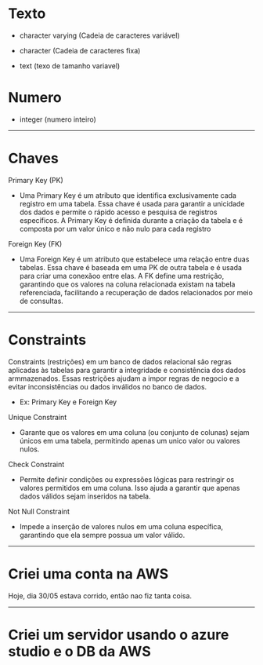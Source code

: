 # Texto

* character varying (Cadeia de caracteres variável)

* character (Cadeia de caracteres fixa)

* text (texo de tamanho variavel)

# Numero

* integer (numero inteiro)

---------------------------------------------------------------------------------------------------------
# Chaves

Primary Key (PK)

* Uma Primary Key é um atributo que identifica exclusivamente cada registro em uma tabela.
Essa chave é usada para garantir a unicidade dos dados e permite o rápido acesso e pesquisa de registros específicos. A Primary Key é definida durante a criação da tabela e é composta por um valor único e não nulo para cada registro

Foreign Key (FK)

* Uma Foreign Key é um atributo que estabelece uma relação entre duas tabelas. Essa chave é baseada em uma PK de outra tabela e é usada para criar uma conexãoo entre elas. A FK define uma restrição, garantindo que os valores na coluna relacionada existam na tabela referenciada, facilitando a recuperação de dados relacionados por meio de consultas.

---------------------------------------------------------------------------------------------------------
# Constraints

Constraints (restrições)  em um banco de dados relacional são regras aplicadas às tabelas para garantir a integridade e consistência dos dados armmazenados. Essas restrições ajudam a impor regras de negocio e a evitar inconsistências  ou dados inválidos no banco de dados. 

* Ex: Primary Key e Foreign Key

Unique Constraint 

* Garante que os valores em uma coluna (ou conjunto de colunas) sejam únicos em uma tabela, permitindo apenas um unico valor ou valores nulos.

Check Constraint 

* Permite definir condições ou expressões lógicas para restringir os valores permitidos em uma coluna. Isso ajuda a garantir que apenas dados válidos sejam inseridos na tabela.

Not Null Constraint

* Impede a inserção de valores nulos em uma coluna específica, garantindo que ela sempre possua um valor válido.

---------------------------------------------------------------------------------------------------------
# Criei uma conta na AWS

Hoje, dia 30/05 estava corrido, então nao fiz tanta coisa.

---------------------------------------------------------------------------------------------------------
# Criei um servidor usando o azure studio e o DB da AWS